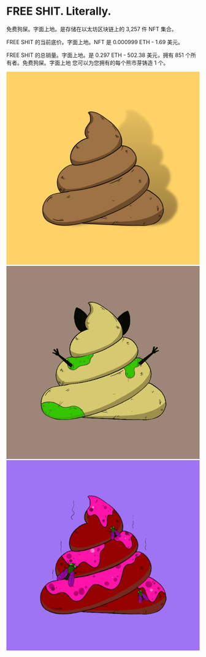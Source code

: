 # FREE SHIT. Literally.

免费狗屎。字面上地。是存储在以太坊区块链上的 3,257 件 NFT 集合。

FREE SHIT 的当前底价。字面上地。NFT 是 0.000999 ETH - 1.69 美元。

FREE SHIT 的总销量。字面上地。是 0.297 ETH - 502.38 美元，拥有 851 个所有者。免费狗屎。字面上地 您可以为您拥有的每个熊市芽铸造 1 个。

![ntf](01.png)![ntf](02.png)![ntf](03.png)
